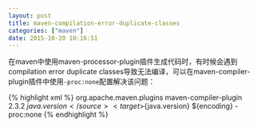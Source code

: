 ```yaml
---
layout: post
title: maven-compilation-error-duplicate-classes
categories: ["maven"]
date: 2015-10-20 10:16:51
---
```


在maven中使用maven-processor-plugin插件生成代码时，有时候会遇到compilation error duplicate classes导致无法编译，可以在maven-compiler-plugin插件中使用```-proc:none```配置解决该问题：

{% highlight xml %}
<plugin>
    <groupId>org.apache.maven.plugins</groupId>
    <artifactId>maven-compiler-plugin</artifactId>
    <version>2.3.2</version>
    <configuration>
        <source>${java.version}</source>
        <target>${java.version}</target>
        <encoding>${encoding}</encoding>
        <compilerArgument>-proc:none</compilerArgument>
    </configuration>
</plugin>
{% endhighlight %}
